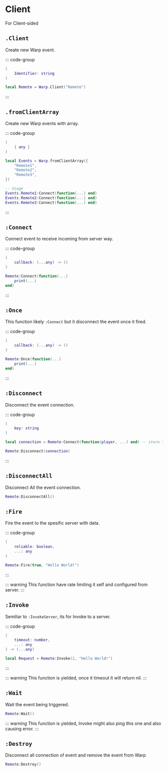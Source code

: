 # Client

For Client-sided

## `.Client` <Badge type="warning" text="yield" />

Create new Warp event.

::: code-group
```lua [Variable]
(
	Identifier: string
)
```

```lua [Example]
local Remote = Warp.Client("Remote")
```
:::

## `.fromClientArray` <Badge type="warning" text="yield" />

Create new Warp events with array.

::: code-group
```lua [Variable]
(
	{ any }
)
```

```lua [Example]
local Events = Warp.fromClientArray({
	"Remote1",
	"Remote2",
	"Remote3",
})

-- Usage
Events.Remote1:Connect(function(...) end)
Events.Remote2:Connect(function(...) end)
Events.Remote3:Connect(function(...) end)
```
:::

## `:Connect`

Connect event to receive incoming from server way.

::: code-group
```lua [Variable]
(
	callback: (...any) -> ()
)
```

```lua [Example]
Remote:Connect(function(...)
	print(...)
end)
```
:::

## `:Once`

This function likely `:Connect` but it disconnect the event once it fired.

::: code-group
```lua [Variable]
(
	callback: (...any) -> ()
)
```

```lua [Example]
Remote:Once(function(...)
	print(...)
end)
```
:::

## `:Disconnect`

Disconnect the event connection.

::: code-group
```lua [Variable]
(
	key: string
)
```

```lua [Example]
local connection = Remote:Connect(function(player, ...) end) -- store the key

Remote:Disconnect(connection)
```
:::

## `:DisconnectAll`

Disconnect All the event connection.

```lua [Example]
Remote:DisconnectAll()
```

## `:Fire`

Fire the event to the spesific server with data.

::: code-group
```lua [Variable]
(
	reliable: boolean,
	...: any
)
```

```lua [Example]
Remote:Fire(true, "Hello World!")
```
:::

::: warning
This function have rate limiting it self and configured from server.
:::

## `:Invoke` <Badge type="warning" text="yield" />

Semiliar to `:InvokeServer`, its for Invoke to a server.

::: code-group
```lua [Variable]
(
	timeout: number,
	...: any
) -> (...any)
```

```lua [Example]
local Request = Remote:Invoke(2, "Hello World!")
```
:::

::: warning
This function is yielded, once it timeout it will return nil.
:::

## `:Wait` <Badge type="warning" text="yield" />

Wait the event being triggered.

```lua
Remote:Wait()
```

::: warning
This function is yielded, Invoke might also ping this one and also causing error.
:::

## `:Destroy`

Disconnect all connection of event and remove the event from Warp

```lua
Remote:Destroy()
```